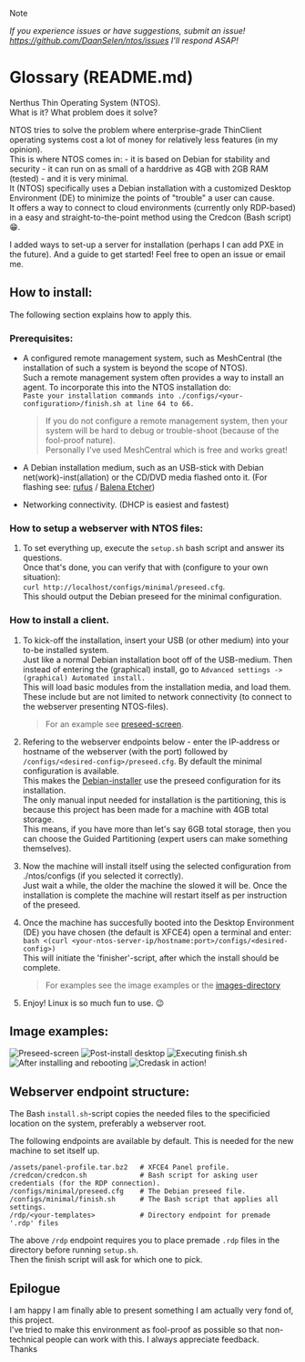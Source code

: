 > [!NOTE]
> *If you experience issues or have suggestions, submit an issue! https://github.com/DaanSelen/ntos/issues I'll respond ASAP!*

# Glossary (README.md)

Nerthus Thin Operating System (NTOS).<br>
What is it? What problem does it solve?<br>

NTOS tries to solve the problem where enterprise-grade ThinClient operating systems cost a lot of money for relatively less features (in my opinion).<br>
This is where NTOS comes in: - it is based on Debian for stability and security - it can run on as small of a harddrive as 4GB with 2GB RAM (tested) - and it is very minimal.<br>
It (NTOS) specifically uses a Debian installation with a customized Desktop Environment (DE) to minimize the points of "trouble" a user can cause.<br>
It offers a way to connect to cloud environments (currently only RDP-based) in a easy and straight-to-the-point method using the Credcon (Bash script) 😁.<br>

I added ways to set-up a server for installation (perhaps I can add PXE in the future). And a guide to get started! Feel free to open an issue or email me.

## How to install:

The following section explains how to apply this.

### Prerequisites:
- A configured remote management system, such as MeshCentral (the installation of such a system is beyond the scope of NTOS).<br>
Such a remote management system often provides a way to install an agent. To incorporate this into the NTOS installation do:<br>
`Paste your installation commands into ./configs/<your-configuration>/finish.sh at line 64 to 66.`

    > If you do not configure a remote management system, then your system will be hard to debug or trouble-shoot (because of the fool-proof nature).<br>
    > Personally I've used MeshCentral which is free and works great!

- A Debian installation medium, such as an USB-stick with Debian net(work)-inst(allation) or the CD/DVD media flashed onto it. (For flashing see: [rufus](https://rufus.ie/) / [Balena Etcher](https://www.balena.io/etcher))<br>

- Networking connectivity. (DHCP is easiest and fastest)

### How to setup a webserver with NTOS files:

1.  To set everything up, execute the `setup.sh` bash script and answer its questions.<br>
    Once that's done, you can verify that with (configure to your own situation):<br>
    `curl http://localhost/configs/minimal/preseed.cfg`.<br>
    This should output the Debian preseed for the minimal configuration.<br>

### How to install a client.

1.  To kick-off the installation, insert your USB (or other medium) into your to-be installed system.<br>
    Just like a normal Debian installation boot off of the USB-medium. Then instead of entering the (graphical) install, go to `Advanced settings -> (graphical) Automated install.`<br>
    This will load basic modules from the installation media, and load them. These include but are not limited to network connectivity (to connect to the webserver presenting NTOS-files).<br>
    
    > For an example see [preseed-screen](./assets/images/debian12-preseed-screen.png).<br>

2.  Refering to the webserver endpoints below - enter the IP-address or hostname of the webserver (with the port) followed by `/configs/<desired-config>/preseed.cfg`. By default the minimal configuration is available.<br>
    This makes the [Debian-installer](https://www.debian.org/devel/debian-installer/) use the preseed configuration for its installation.<br>
    The only manual input needed for installation is the partitioning, this is because this project has been made for a machine with 4GB total storage.<br>
    This means, if you have more than let's say 6GB total storage, then you can choose the Guided Partitioning (expert users can make something themselves).<br>

3.  Now the machine will install itself using the selected configuration from ./ntos/configs (if you selected it correctly).<br>
    Just wait a while, the older the machine the slowed it will be. Once the installation is complete the machine will restart itself as per instruction of the preseed. <br>

4. Once the machine has succesfully booted into the Desktop Environment (DE) you have chosen (the default is XFCE4) open a terminal and enter:<br>
    `bash <(curl <your-ntos-server-ip/hostname:port>/configs/<desired-config>)`<br>
    This will initiate the 'finisher'-script, after which the install should be complete.

    > For examples see the image examples or the [images-directory](./assets/images)

5. Enjoy! Linux is so much fun to use. 😉

## Image examples:

![Preseed-screen](./assets/images/debian12-preseed-screen.png)
![Post-install desktop](./assets/images/debian12-postboot-desktop.png)
![Executing finish.sh](./assets/images/debian12-finishsh-progress.png)
![After installing and rebooting](./assets/images/debian12-postinstallreboot-desktop.png)
![Credask in action!](./assets/images/debian12-credask-inaction.png)

## Webserver endpoint structure:

The Bash `install.sh`-script copies the needed files to the specificied location on the system, preferably a webserver root.

The following endpoints are available by default. This is needed for the new machine to set itself up.

```shell
/assets/panel-profile.tar.bz2   # XFCE4 Panel profile.
/credcon/credcon.sh             # Bash script for asking user credentials (for the RDP connection).
/configs/minimal/preseed.cfg    # The Debian preseed file.
/configs/minimal/finish.sh      # The Bash script that applies all settings.
/rdp/<your-templates>           # Directory endpoint for premade '.rdp' files
```

The above `/rdp` endpoint requires you to place premade `.rdp` files in the directory before running `setup.sh`.<br>
Then the finish script will ask for which one to pick.

## Epilogue

I am happy I am finally able to present something I am actually very fond of, this project.<br>
I've tried to make this environment as fool-proof as possible so that non-technical people can work with this. I always appreciate feedback.<br>
Thanks<br>
